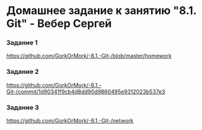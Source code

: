 # Домашнее задание к занятию "8.1. Git" - Вебер Сергей


### Задание 1

https://github.com/GorkOrMork/-8.1.-Git-/blob/master/homework

### Задание 2

https://github.com/GorkOrMork/-8.1.-Git-/commit/1d90341f9cb4d8dd90d9860495e9312023b537e3

### Задание 3

https://github.com/GorkOrMork/-8.1.-Git-/network
